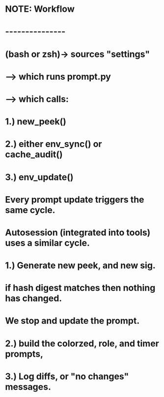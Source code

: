 
# NOTE: Workflow
# ---------------
# (bash or zsh)-> sources "settings"
# 
# -->  which runs prompt.py  

#    -->  which calls: 
# 
#                1.) new_peek() 
#                2.) either env_sync() or cache_audit() 
#                3.) env_update()
# 
# Every prompt update triggers the same cycle. 
# Autosession (integrated into tools) uses a similar cycle. 
#
#              1.) Generate new peek, and new sig.
#                  if hash digest matches then nothing has changed.
#                  We stop and update the prompt.
#
#              2.) build the colorzed, role, and timer prompts, 
#
#              3.) Log diffs, or "no changes" messages.

